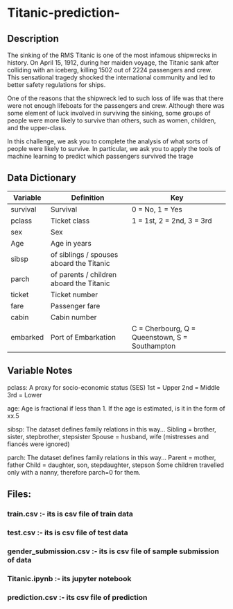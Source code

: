 # Titanic-prediction-

## Description

The sinking of the RMS Titanic is one of the most infamous shipwrecks in history.  On April 15, 1912, during her maiden voyage, the Titanic sank after colliding with an iceberg, killing 1502 out of 2224 passengers and crew. This sensational tragedy shocked the international community and led to better safety regulations for ships.

One of the reasons that the shipwreck led to such loss of life was that there were not enough lifeboats for the passengers and crew. Although there was some element of luck involved in surviving the sinking, some groups of people were more likely to survive than others, such as women, children, and the upper-class.

In this challenge, we ask you to complete the analysis of what sorts of people were likely to survive. In particular, we ask you to apply the tools of machine learning to predict which passengers survived the trage

## Data Dictionary

| __Variable__ |	__Definition__	                      |__Key__                                        |
|--------------|----------------------------------------|-----------------------------------------------|
| survival 	   |   Survival 	                          |0 = No, 1 = Yes                                | 
| pclass 	     | Ticket class 	                        |1 = 1st, 2 = 2nd, 3 = 3rd                      |
|  sex 	       | Sex 	                                  |                                               |
|Age 	         |Age in years 	                          |                                               |
|sibsp 	       |of siblings / spouses aboard the Titanic| 	                                            |
| parch        |of parents / children aboard the Titanic|	                                              |
|ticket 	     |Ticket number 	                        |                                               |
|fare 	       |Passenger fare 	                        |                                               |
|cabin 	       |Cabin number 	                          |                                               |
|embarked 	   |Port of Embarkation 	                  |C = Cherbourg, Q = Queenstown, S = Southampton |


## Variable Notes

pclass: A proxy for socio-economic status (SES)
1st = Upper
2nd = Middle
3rd = Lower

age: Age is fractional if less than 1. If the age is estimated, is it in the form of xx.5

sibsp: The dataset defines family relations in this way...
Sibling = brother, sister, stepbrother, stepsister
Spouse = husband, wife (mistresses and fiancés were ignored)

parch: The dataset defines family relations in this way...
Parent = mother, father
Child = daughter, son, stepdaughter, stepson
Some children travelled only with a nanny, therefore parch=0 for them.

## Files:
### train.csv               :-  its is csv file of train data
### test.csv                :-  its is csv file of test data
### gender_submission.csv   :-  its is csv file of sample submission of data
### Titanic.ipynb           :-  its jupyter notebook
### prediction.csv          :-  its csv file of prediction 
